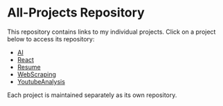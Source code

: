 # All-Projects Repository

This repository contains links to my individual projects. Click on a project below to access its repository:

- [AI](https://github.com/rhit-vestjejj/AI)
- [React](https://github.com/rhit-vestjejj/React)
- [Resume](https://github.com/rhit-vestjejj/Resume)
- [WebScraping](https://github.com/rhit-vestjejj/WebScraping)
- [YoutubeAnalysis](https://github.com/rhit-vestjejj/YoutubeAnalysis)

Each project is maintained separately as its own repository.
